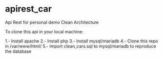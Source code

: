 # apirest_car
Api Rest for personal demo Clean Architecture

To clone this api in your local machine:

1.- Install apache
2.- Install php
3.- Install mysql/mariadb
4.- Clone this repo in /var/www/html/
5.- Import clean_cars.sql to mysql/mariadb to reproduce the database
